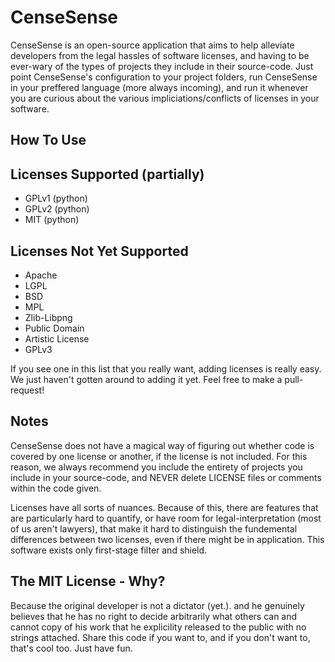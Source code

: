 CenseSense
==========

CenseSense is an open-source application that aims to help alleviate developers from the legal hassles of software licenses, and having to be ever-wary of the types of projects they 
include in their source-code. Just  point CenseSense's configuration to your project folders, run CenseSense in your preffered language (more always incoming), and run it whenever you
are curious about the various impliciations/conflicts of licenses in your software.

## How To Use

## Licenses Supported (partially)
- GPLv1 (python)
- GPLv2 (python)
- MIT (python)

## Licenses Not Yet Supported
- Apache
- LGPL
- BSD
- MPL
- Zlib-Libpng
- Public Domain
- Artistic License
- GPLv3

If you see one in this list that you really want, adding licenses is really easy. We just haven't gotten around to adding it yet. Feel free to make a pull-request!

## Notes

CenseSense does not have a magical way of figuring out whether code is covered by one license or another, if the license is not included. For this reason,
we always recommend you include the entirety of projects you include in your source-code, and NEVER delete LICENSE files or comments within the code given.

Licenses have all sorts of nuances. Because of this, there are features that are particularly hard to quantify, or have room for legal-interpretation (most of us aren't lawyers),
that make it hard to distinguish the fundemental differences between two licenses, even if there might be in application. This software exists only first-stage filter and shield. 

## The MIT License - Why?

Because the original developer is not a dictator (yet.). and he genuinely believes that he has no right to decide arbitrarily what others can and cannot 
copy of his work that he explicility released to the public with no strings attached. Share this code if you want to, and if you don't want to, that's cool too.
Just have fun.